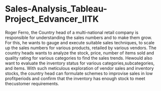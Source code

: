 # Sales-Analysis_Tableau-Project_Edvancer_IITK
Roger Ferro, the Country head of a multi-national retail company is responsible for understanding the sales numbers and to make them grow. For this, he wants to gauge and execute suitable sales techniques, to scale up the sales numbers for various products, retailed by various vendors.
The country heads wants to analyze the stock, price, number of items sold and quality rating for various categories to find the sales trends. Hewould also want to evaluate the inventory status for various categories,subcategories, and items. 
With such meticulous exploration of vendor sales and inventory stocks, the country head can formulate schemes to improvise sales in low profitperiods and confirm that the inventory has enough stock to meet thecustomer requirements.
